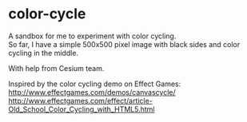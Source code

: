 # color-cycle

A sandbox for me to experiment with color cycling.  
So far, I have a simple 500x500 pixel image with black sides and color cycling in the middle.

With help from Cesium team.

Inspired by the color cycling demo on Effect Games:   
http://www.effectgames.com/demos/canvascycle/  
http://www.effectgames.com/effect/article-Old_School_Color_Cycling_with_HTML5.html

